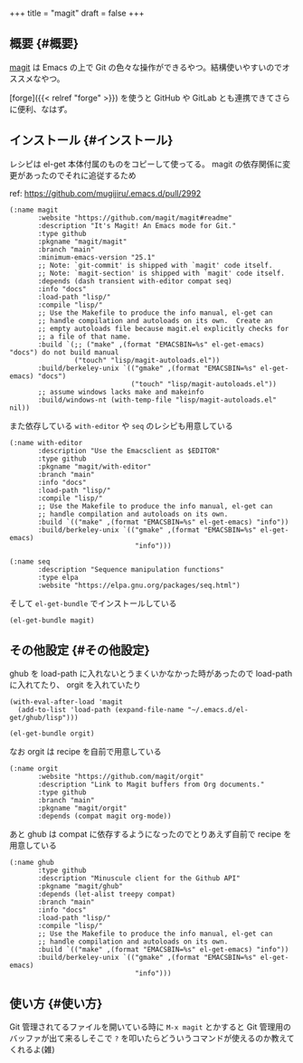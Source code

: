 +++
title = "magit"
draft = false
+++

## 概要 {#概要}

[magit](https://github.com/magit/magit) は Emacs の上で Git の色々な操作ができるやつ。結構使いやすいのでオススメなやつ。

[forge]({{< relref "forge" >}}) を使うと GitHub や GitLab とも連携できてさらに便利、なはず。


## インストール {#インストール}

レシピは el-get 本体付属のものをコピーして使ってる。
magit の依存関係に変更があったのでそれに追従するため

ref: <https://github.com/mugijiru/.emacs.d/pull/2992>

```emacs-lisp
(:name magit
       :website "https://github.com/magit/magit#readme"
       :description "It's Magit! An Emacs mode for Git."
       :type github
       :pkgname "magit/magit"
       :branch "main"
       :minimum-emacs-version "25.1"
       ;; Note: `git-commit' is shipped with `magit' code itself.
       ;; Note: `magit-section' is shipped with `magit' code itself.
       :depends (dash transient with-editor compat seq)
       :info "docs"
       :load-path "lisp/"
       :compile "lisp/"
       ;; Use the Makefile to produce the info manual, el-get can
       ;; handle compilation and autoloads on its own.  Create an
       ;; empty autoloads file because magit.el explicitly checks for
       ;; a file of that name.
       :build `(;; ("make" ,(format "EMACSBIN=%s" el-get-emacs) "docs") do not build manual
                ("touch" "lisp/magit-autoloads.el"))
       :build/berkeley-unix `(("gmake" ,(format "EMACSBIN=%s" el-get-emacs) "docs")
                              ("touch" "lisp/magit-autoloads.el"))
       ;; assume windows lacks make and makeinfo
       :build/windows-nt (with-temp-file "lisp/magit-autoloads.el" nil))
```

また依存している `with-editor` や `seq` のレシピも用意している

```emacs-lisp
(:name with-editor
       :description "Use the Emacsclient as $EDITOR"
       :type github
       :pkgname "magit/with-editor"
       :branch "main"
       :info "docs"
       :load-path "lisp/"
       :compile "lisp/"
       ;; Use the Makefile to produce the info manual, el-get can
       ;; handle compilation and autoloads on its own.
       :build `(("make" ,(format "EMACSBIN=%s" el-get-emacs) "info"))
       :build/berkeley-unix `(("gmake" ,(format "EMACSBIN=%s" el-get-emacs)
                               "info")))
```

```emacs-lisp
(:name seq
       :description "Sequence manipulation functions"
       :type elpa
       :website "https://elpa.gnu.org/packages/seq.html")
```

そして `el-get-bundle` でインストールしている

```emacs-lisp
(el-get-bundle magit)
```


## その他設定 {#その他設定}

ghub を load-path に入れないとうまくいかなかった時があったので load-path に入れてたり、
orgit を入れていたり

```emacs-lisp
(with-eval-after-load 'magit
  (add-to-list 'load-path (expand-file-name "~/.emacs.d/el-get/ghub/lisp")))

(el-get-bundle orgit)
```

なお orgit は recipe を自前で用意している

```emacs-lisp
(:name orgit
       :website "https://github.com/magit/orgit"
       :description "Link to Magit buffers from Org documents."
       :type github
       :branch "main"
       :pkgname "magit/orgit"
       :depends (compat magit org-mode))
```

あと ghub は compat に依存するようになったのでとりあえず自前で recipe を用意している

```emacs-lisp
(:name ghub
       :type github
       :description "Minuscule client for the Github API"
       :pkgname "magit/ghub"
       :depends (let-alist treepy compat)
       :branch "main"
       :info "docs"
       :load-path "lisp/"
       :compile "lisp/"
       ;; Use the Makefile to produce the info manual, el-get can
       ;; handle compilation and autoloads on its own.
       :build `(("make" ,(format "EMACSBIN=%s" el-get-emacs) "info"))
       :build/berkeley-unix `(("gmake" ,(format "EMACSBIN=%s" el-get-emacs)
                               "info")))
```


## 使い方 {#使い方}

Git 管理されてるファイルを開いている時に
`M-x magit` とかすると Git 管理用のバッファが出て来るしそこで `?` を叩いたらどういうコマンドが使えるのか教えてくれるよ(雑)
